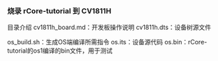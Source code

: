 ### 烧录 rCore-tutorial 到 CV1811H

目录介绍
cv1811h_board.md：开发板操作说明
cv1811h.dts：设备树源文件

os_build.sh：生成OS端编译所需指令
os.its：设备源代码
os.bin：rCore-tutorial的os1编译的bin文件，用于测试
